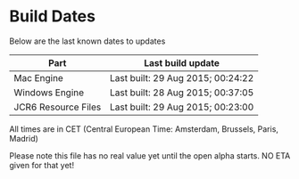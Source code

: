 # Build Dates

Below are the last known dates to updates

Part | Last build update
-----|-----
Mac Engine | Last built: 29 Aug 2015; 00:24:22
Windows Engine | Last built: 28 Aug 2015; 00:37:05
JCR6 Resource Files | Last built: 29 Aug 2015; 00:23:00
All times are in CET (Central European Time: Amsterdam, Brussels, Paris, Madrid)


Please note this file has no real value yet until the open alpha starts. NO ETA given for that yet!
